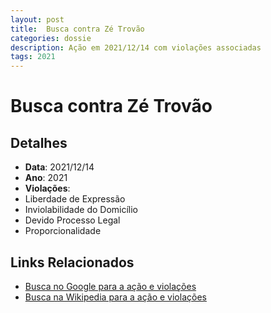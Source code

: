 ```yaml
---
layout: post
title:  Busca contra Zé Trovão
categories: dossie
description: Ação em 2021/12/14 com violações associadas
tags: 2021
---
```


# Busca contra Zé Trovão

## Detalhes
- **Data**: 2021/12/14
- **Ano**: 2021
- **Violações**:
- Liberdade de Expressão
- Inviolabilidade do Domicílio
- Devido Processo Legal
- Proporcionalidade

## Links Relacionados
- [Busca no Google para a ação e violações](https://www.google.com/search?q=%22Alexandre%20de%20Moraes%22%20Busca%20contra%20Z%C3%A9%20Trov%C3%A3o%20Liberdade%20de%20Express%C3%A3o%20Inviolabilidade%20do%20Domic%C3%ADlio%20Devido%20Processo%20Legal%20Proporcionalidade%202021)
- [Busca na Wikipedia para a ação e violações](https://en.wikipedia.org/w/index.php?search=%22Alexandre%20de%20Moraes%22%20Busca%20contra%20Z%C3%A9%20Trov%C3%A3o%20Liberdade%20de%20Express%C3%A3o%20Inviolabilidade%20do%20Domic%C3%ADlio%20Devido%20Processo%20Legal%20Proporcionalidade%202021)
